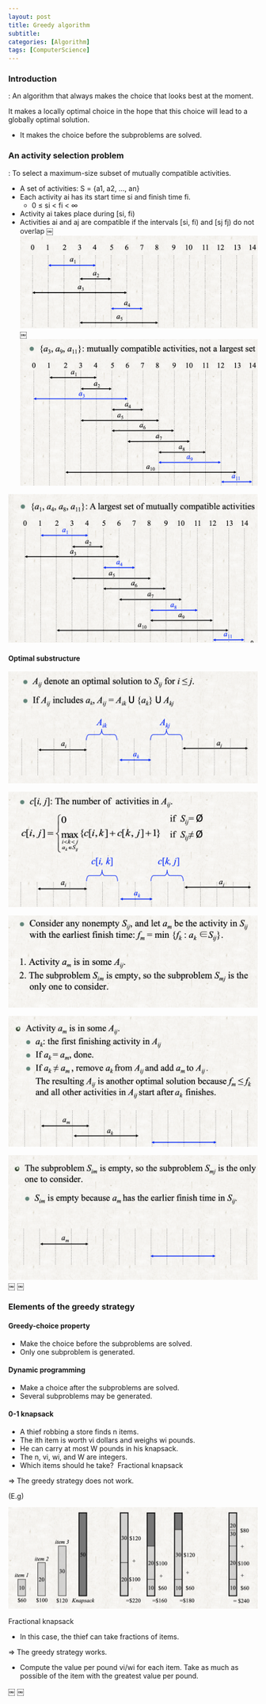 ```yaml
---
layout: post
title: Greedy algorithm
subtitle: 
categories: [Algorithm]
tags: [ComputerScience]
---
```


### Introduction
: An algorithm that always makes the choice that looks best at the moment. 

It makes a locally optimal choice in the hope that this choice will lead to a globally optimal solution. 
- It makes the choice before the subproblems are solved. 


### An activity selection problem 
: To select a maximum-size subset of mutually compatible activities.  

- A set of activities: S = {a1, a2, ..., an} 
- Each activity ai has its start time si and finish time fi. 
    - 0 ≤ si < fi < ∞ 
- Activity ai takes place during [si, fi) 
- Activities ai and aj are compatible if the intervals [si, fi) and [sj fj) do not overlap
￼
![7.1](/assets/images/algorithm/8.1.png)
￼
![7.1](/assets/images/algorithm/8.2.png)

![7.1](/assets/images/algorithm/8.3.png)

#### Optimal substructure

![7.1](/assets/images/algorithm/8.4.png)

![7.1](/assets/images/algorithm/8.5.png)

![7.1](/assets/images/algorithm/8.6.png)

![7.1](/assets/images/algorithm/8.7.png)

![7.1](/assets/images/algorithm/8.8.png)
￼
￼
### Elements of the greedy strategy 

#### Greedy-choice property 
- Make the choice before the subproblems are solved. 
- Only one subproblem is generated. 

#### Dynamic programming 
- Make a choice after the subproblems are solved. 
- Several subproblems may be generated.  

#### 0-1 knapsack 
- A thief robbing a store finds n items. 
- The ith item is worth vi dollars and weighs wi pounds. 
- He can carry at most W pounds in his knapsack. 
- The n, vi, wi, and W are integers. 
- Which items should he take?  Fractional knapsack 

=> The greedy strategy does not work. 

(E.g)

![7.1](/assets/images/algorithm/8.9.png)

Fractional knapsack 
- In this case, the thief can take fractions of items. 

=> The greedy strategy works.  
- Compute the value per pound vi/wi for each item. 
Take as much as possible of the item with the greatest value per pound.  




￼
￼





